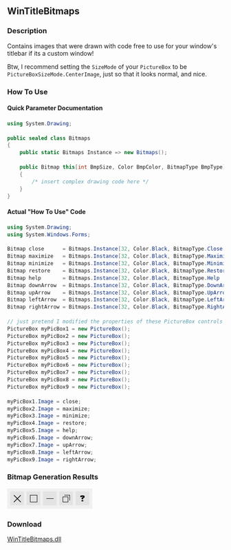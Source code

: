 ## WinTitleBitmaps
### Description
Contains images that were drawn with code free to use for your window's titlebar if its a custom window!<br/>

Btw, I recommend setting the `SizeMode` of your `PictureBox` to be `PictureBoxSizeMode.CenterImage`, just so that it looks normal, and nice.

### How To Use
#### Quick Parameter Documentation
```csharp
using System.Drawing;

public sealed class Bitmaps
{
    public static Bitmaps Instance => new Bitmaps();

    public Bitmap this[int BmpSize, Color BmpColor, BitmapType BmpType]
    {
        /* insert complex drawing code here */
    }
}
```
#### Actual "How To Use" Code
```csharp
using System.Drawing;
using System.Windows.Forms;

Bitmap close      = Bitmaps.Instance[32, Color.Black, BitmapType.Close     ];
Bitmap maximize   = Bitmaps.Instance[32, Color.Black, BitmapType.Maximize  ];
Bitmap minimize   = Bitmaps.Instance[32, Color.Black, BitmapType.Minimize  ];
Bitmap restore    = Bitmaps.Instance[32, Color.Black, BitmapType.Restore   ];
Bitmap help       = Bitmaps.Instance[32, Color.Black, BitmapType.Help      ];
Bitmap downArrow  = Bitmaps.Instance[32, Color.Black, BitmapType.DownArrow ];
Bitmap upArrow    = Bitmaps.Instance[32, Color.Black, BitmapType.UpArrow   ];
Bitmap leftArrow  = Bitmaps.Instance[32, Color.Black, BitmapType.LeftArrow ];
Bitmap rightArrow = Bitmaps.Instance[32, Color.Black, BitmapType.RightArrow];

// just pretend I modified the properties of these PictureBox controls
PictureBox myPicBox1 = new PictureBox();
PictureBox myPicBox2 = new PictureBox();
PictureBox myPicBox3 = new PictureBox();
PictureBox myPicBox4 = new PictureBox();
PictureBox myPicBox5 = new PictureBox();
PictureBox myPicBox6 = new PictureBox();
PictureBox myPicBox7 = new PictureBox();
PictureBox myPicBox8 = new PictureBox();
PictureBox myPicBox9 = new PictureBox();

myPicBox1.Image = close;
myPicBox2.Image = maximize;
myPicBox3.Image = minimize;
myPicBox4.Image = restore;
myPicBox5.Image = help;
myPicBox6.Image = downArrow;
myPicBox7.Image = upArrow;
myPicBox8.Image = leftArrow;
myPicBox9.Image = rightArrow;
```

### Bitmap Generation Results
![](https://github.com/sh4d0w4RCH3R415/WinTitleBitmaps/blob/master/screenshot%20of%20bitmaps.PNG)

### Download
[WinTitleBitmaps.dll](https://github.com/sh4d0w4RCH3R415/releases/download/1.0.0/WinTitleBitmaps.dll)
